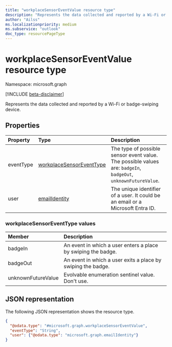 ```yaml
---
title: "workplaceSensorEventValue resource type"
description: "Represents the data collected and reported by a Wi-Fi or badge-swiping device."
author: "Ailss"
ms.localizationpriority: medium
ms.subservice: "outlook"
doc_type: resourcePageType
---
```


# workplaceSensorEventValue resource type

Namespace: microsoft.graph

[!INCLUDE [beta-disclaimer](../../includes/beta-disclaimer.md)]

Represents the data collected and reported by a Wi-Fi or badge-swiping device.

## Properties

| Property                   | Type    | Description                                                    |
|:---------------------------|:--------|:---------------------------------------------------------------|
| eventType | [workplaceSensorEventType](../resources/workplacesensoreventvalue.md#workplacesensoreventtype-values) | The type of possible sensor event value. The possible values are: `badgeIn`, `badgeOut`, `unknownFutureValue`.  |
| user | [emailIdentity](../resources/emailidentity.md) | The unique identifier of a user. It could be an email or a Microsoft Entra ID. |

### workplaceSensorEventType values
| Member             | Description                                                                                                                                                                                        |
|:-------------------|:---------------------------------------------------------------------------------------------------------------------------------------------------------------------------------------------------|
| badgeIn          | An event in which a user enters a place by swiping the badge. |
| badgeOut        | An event in which a user exits a place by swiping the badge. |
| unknownFutureValue | Evolvable enumeration sentinel value. Don't use. |
## JSON representation
The following JSON representation shows the resource type.

<!-- {
  "blockType": "resource",
  "@odata.type": "microsoft.graph.workplaceSensorEventValue"
}-->
```json
{
  "@odata.type": "#microsoft.graph.workplaceSensorEventValue",
  "eventType": "String",
  "user": {"@odata.type": "microsoft.graph.emailIdentity"}
}
```
